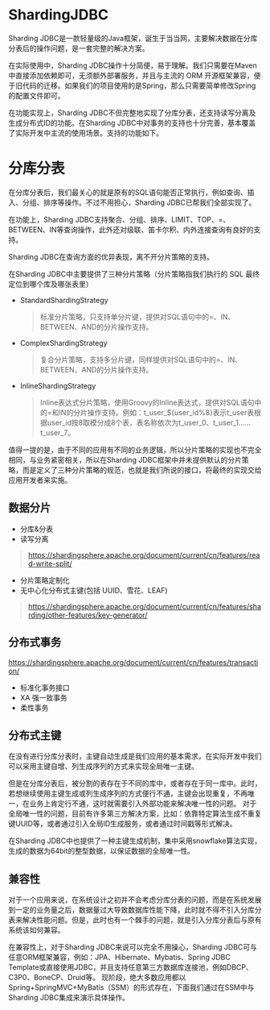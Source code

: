 # ShardingJDBC

Sharding JDBC是一款轻量级的Java框架，诞生于当当网，主要解决数据在分库分表后的操作问题，是一套完整的解决方案。

在实际使用中，Sharding JDBC操作十分简便，易于理解。我们只需要在Maven中直接添加依赖即可，无须额外部署服务，并且与主流的 ORM 开源框架兼容，便于旧代码的迁移。如果我们的项目使用的是Spring，那么只需要简单修改Spring的配置文件即可。

在功能实现上，Sharding JDBC不但完整地实现了分库分表，还支持读写分离及生成分布式ID的功能。在Sharding JDBC中对事务的支持也十分完善，基本覆盖了实际开发中主流的使用场景。支持的功能如下。

# 分库分表

在分库分表后，我们最关心的就是原有的SQL语句能否正常执行，例如查询、插入、分组、排序等操作。不过不用担心，Sharding JDBC已帮我们全部实现了。

在功能上，Sharding JDBC支持聚合、分组、排序、LIMIT、TOP、=、BETWEEN、IN等查询操作，此外还对级联、笛卡尔积、内外连接查询有良好的支持。

Sharding JDBC在查询方面的优异表现，离不开分片策略的支持。

在Sharding JDBC中主要提供了三种分片策略（分片策略指我们执行的 SQL 最终定位到哪个库及哪张表里）

- StandardShardingStrategy

  > 标准分片策略，只支持单分片键，提供对SQL语句中的=、IN、BETWEEN、AND的分片操作支持。

- ComplexShardingStrategy

  > 复合分片策略，支持多分片键，同样提供对SQL语句中的=、IN、BETWEEN、AND的分片操作支持。

- InlineShardingStrategy

  > Inline表达式分片策略，使用Groovy的Inline表达式，提供对SQL语句中的=和IN的分片操作支持。例如：t_user_${user_id%8}表示t_user表根据user_id按8取模分成8个表，表名称依次为t_user_0、t_user_1……t_user_7。

值得一提的是，由于不同的应用有不同的业务逻辑，所以分片策略的实现也不完全相同，与业务紧密相关，所以在Sharding JDBC框架中并未提供默认的分片策略，而是定义了三种分片策略的规范，也就是我们所说的接口，将最终的实现交给应用开发者来实施。

## 数据分片

- 分库&分表
- 读写分离

> https://shardingsphere.apache.org/document/current/cn/features/read-write-split/

- 分片策略定制化
- 无中心化分布式主键(包括 UUID、雪花、LEAF)

> https://shardingsphere.apache.org/document/current/cn/features/sharding/other-features/key-generator/

## 分布式事务

https://shardingsphere.apache.org/document/current/cn/features/transaction/

- 标准化事务接口 
- XA 强一致事务 
- 柔性事务

## 分布式主键

在没有进行分库分表时，主键自动生成是我们应用的基本需求，在实际开发中我们可以采用主键自增、列生成序列的方式来实现全局唯一主键。

但是在分库分表后，被分割的表存在于不同的库中，或者存在于同一库中。此时，若想继续使用主键生成或列生成序列的方式便行不通，主键会出现重复，不再唯一，在业务上肯定行不通，这时就需要引入外部功能来解决唯一性的问题。
对于全局唯一性的问题，目前有许多第三方解决方案，比如：依靠特定算法生成不重复键UUID等，或者通过引入全局ID生成服务，或者通过时间戳等形式解决。

在Sharding JDBC中也提供了一种主键生成机制，集中采用snowflake算法实现，生成的数据为64bit的整型数据，以保证数据的全局唯一性。

## 兼容性

对于一个应用来说，在系统设计之初并不会考虑分库分表的问题，而是在系统发展到一定的业务量之后，数据量过大导致数据库性能下降，此时就不得不引入分库分表来解决性能问题。但是，此时也有一个棘手的问题，就是引入分库分表后与原有系统该如何兼容。

在兼容性上，对于Sharding JDBC来说可以完全不用操心，Sharding JDBC可与任意ORM框架兼容，例如：JPA、Hibernate、Mybatis、Spring JDBC Template或直接使用JDBC，并且支持任意第三方数据库连接池，例如DBCP、C3P0、BoneCP、Druid等。
现阶段，绝大多数应用都以 Spring+SpringMVC+MyBatis（SSM）的形式存在，下面我们通过在SSM中与Sharding JDBC集成来演示具体操作。

